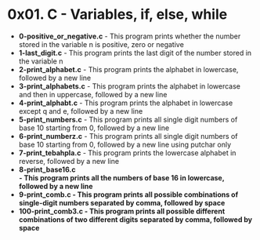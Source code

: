 <h1>0x01. C - Variables, if, else, while</h1>
<ul>
<li><b>0-positive_or_negative.c</b> - This program prints whether the number stored in the variable n is positive, zero or negative</li>
<li><b>1-last_digit.c</b> - This program prints the last digit of the number stored in the variable n</li>
<li><b>2-print_alphabet.c</b> - This program prints the alphabet in lowercase, followed by a new line</li>
<li><b>3-print_alphabets.c</b> - This program prints the alphabet in lowercase and then in uppercase, followed by a new line</li>
<li><b>4-print_alphabt.c</b> - This program prints the alphabet in lowercase except q and e, followed by a new line</li>
<li><b>5-print_numbers.c</b> - This program prints all single digit numbers of base 10 starting from 0, followed by a new line</li>
<li><b>6-print_numberz.c</b> - This program prints all single digit numbers of base 10 starting from 0, followed by a new line using putchar only</li>
<li><b>7-print_tebahpla.c</b> - This program prints the lowercase alphabet in reverse, followed by a new line</li>
<li><b>8-print_base16.c</br> - This program prints all the numbers of base 16 in lowercase, followed by a new line</li>
<li><b>9-print_comb.c</b> - This program prints all possible combinations of single-digit numbers separated by comma, followed by space</li>
<li><b>100-print_comb3.c</b> - This program  prints all possible different combinations of two different digits separated by comma, followed by space</li>
</ul>
